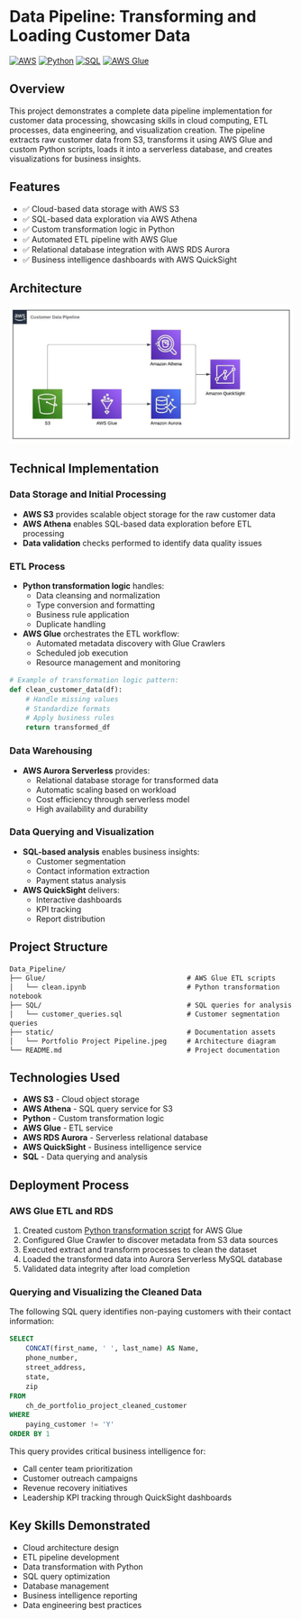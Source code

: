 # Data Pipeline: Transforming and Loading Customer Data

[![AWS](https://img.shields.io/badge/AWS-Cloud_Services-orange.svg)](https://aws.amazon.com/)
[![Python](https://img.shields.io/badge/Python-ETL_Logic-blue.svg)](https://www.python.org/)
[![SQL](https://img.shields.io/badge/SQL-Data_Querying-green.svg)](https://aws.amazon.com/athena/)
[![AWS Glue](https://img.shields.io/badge/AWS_Glue-ETL_Service-yellow.svg)](https://aws.amazon.com/glue/)

## Overview

This project demonstrates a complete data pipeline implementation for customer data processing, showcasing skills in cloud computing, ETL processes, data engineering, and visualization creation. The pipeline extracts raw customer data from S3, transforms it using AWS Glue and custom Python scripts, loads it into a serverless database, and creates visualizations for business insights.

## Features

- ✅ Cloud-based data storage with AWS S3
- ✅ SQL-based data exploration via AWS Athena
- ✅ Custom transformation logic in Python
- ✅ Automated ETL pipeline with AWS Glue
- ✅ Relational database integration with AWS RDS Aurora
- ✅ Business intelligence dashboards with AWS QuickSight

## Architecture

![Data Pipeline Flow Chart](https://github.com/christianhansonn/PortfolioProject/blob/main/Data_Pipeline/static/Portfolio%20Project%20Pipeline.jpeg)

## Technical Implementation

### Data Storage and Initial Processing

- **AWS S3** provides scalable object storage for the raw customer data
- **AWS Athena** enables SQL-based data exploration before ETL processing
- **Data validation** checks performed to identify data quality issues

### ETL Process

- **Python transformation logic** handles:
  - Data cleansing and normalization
  - Type conversion and formatting
  - Business rule application
  - Duplicate handling
- **AWS Glue** orchestrates the ETL workflow:
  - Automated metadata discovery with Glue Crawlers
  - Scheduled job execution
  - Resource management and monitoring

```python
# Example of transformation logic pattern:
def clean_customer_data(df):
    # Handle missing values
    # Standardize formats
    # Apply business rules
    return transformed_df
```

### Data Warehousing

- **AWS Aurora Serverless** provides:
  - Relational database storage for transformed data
  - Automatic scaling based on workload
  - Cost efficiency through serverless model
  - High availability and durability

### Data Querying and Visualization

- **SQL-based analysis** enables business insights:
  - Customer segmentation
  - Contact information extraction
  - Payment status analysis
- **AWS QuickSight** delivers:
  - Interactive dashboards
  - KPI tracking
  - Report distribution

## Project Structure

```
Data_Pipeline/
├── Glue/                                   # AWS Glue ETL scripts
│   └── clean.ipynb                         # Python transformation notebook
├── SQL/                                    # SQL queries for analysis
│   └── customer_queries.sql                # Customer segmentation queries
├── static/                                 # Documentation assets
│   └── Portfolio Project Pipeline.jpeg     # Architecture diagram
└── README.md                               # Project documentation
```

## Technologies Used

- **AWS S3** - Cloud object storage
- **AWS Athena** - SQL query service for S3
- **Python** - Custom transformation logic
- **AWS Glue** - ETL service
- **AWS RDS Aurora** - Serverless relational database
- **AWS QuickSight** - Business intelligence service
- **SQL** - Data querying and analysis

## Deployment Process

### AWS Glue ETL and RDS

1. Created custom [Python transformation script](https://github.com/christianhansonn/PortfolioProject/blob/main/Data_Pipeline/Glue/clean.ipynb) for AWS Glue
2. Configured Glue Crawler to discover metadata from S3 data sources
3. Executed extract and transform processes to clean the dataset
4. Loaded the transformed data into Aurora Serverless MySQL database
5. Validated data integrity after load completion

### Querying and Visualizing the Cleaned Data

The following SQL query identifies non-paying customers with their contact information:

```sql
SELECT
    CONCAT(first_name, ' ', last_name) AS Name,
    phone_number,
    street_address,
    state,
    zip
FROM
    ch_de_portfolio_project_cleaned_customer
WHERE
    paying_customer != 'Y'
ORDER BY 1
```

This query provides critical business intelligence for:

- Call center team prioritization
- Customer outreach campaigns
- Revenue recovery initiatives
- Leadership KPI tracking through QuickSight dashboards

## Key Skills Demonstrated

- Cloud architecture design
- ETL pipeline development
- Data transformation with Python
- SQL query optimization
- Database management
- Business intelligence reporting
- Data engineering best practices
